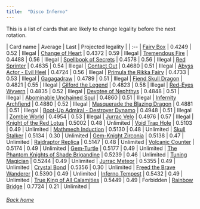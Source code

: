 ```yaml
---
title:  "Disco Inferno"
---
```


This is a list of cards that are likely to change legality before the next rotation.

| Card name | Average | Last | Projected legality |
| :-- |
[Fairy Box](https://db.ygoprodeck.com/card/?search=Fairy%20Box) | 0.4249 | 0.52 | Illegal |
[Change of Heart](https://db.ygoprodeck.com/card/?search=Change%20of%20Heart) | 0.4372 | 0.59 | Illegal |
[Tremendous Fire](https://db.ygoprodeck.com/card/?search=Tremendous%20Fire) | 0.4488 | 0.56 | Illegal |
[Spellbook of Secrets](https://db.ygoprodeck.com/card/?search=Spellbook%20of%20Secrets) | 0.4578 | 0.56 | Illegal |
[Red Sprinter](https://db.ygoprodeck.com/card/?search=Red%20Sprinter) | 0.4635 | 0.54 | Illegal |
[Contact Out](https://db.ygoprodeck.com/card/?search=Contact%20Out) | 0.4680 | 0.51 | Illegal |
[Abyss Actor - Evil Heel](https://db.ygoprodeck.com/card/?search=Abyss%20Actor%20-%20Evil%20Heel) | 0.4724 | 0.56 | Illegal |
[Primula the Rikka Fairy](https://db.ygoprodeck.com/card/?search=Primula%20the%20Rikka%20Fairy) | 0.4733 | 0.53 | Illegal |
[Gagagadraw](https://db.ygoprodeck.com/card/?search=Gagagadraw) | 0.4789 | 0.51 | Illegal |
[Fiend Skull Dragon](https://db.ygoprodeck.com/card/?search=Fiend%20Skull%20Dragon) | 0.4821 | 0.55 | Illegal |
[Gilford the Legend](https://db.ygoprodeck.com/card/?search=Gilford%20the%20Legend) | 0.4823 | 0.58 | Illegal |
[Red-Eyes Wyvern](https://db.ygoprodeck.com/card/?search=Red-Eyes%20Wyvern) | 0.4835 | 0.52 | Illegal |
[Devotee of Nephthys](https://db.ygoprodeck.com/card/?search=Devotee%20of%20Nephthys) | 0.4848 | 0.51 | Illegal |
[Abominable Unchained Soul](https://db.ygoprodeck.com/card/?search=Abominable%20Unchained%20Soul) | 0.4860 | 0.51 | Illegal |
[Infernity Archfiend](https://db.ygoprodeck.com/card/?search=Infernity%20Archfiend) | 0.4880 | 0.52 | Illegal |
[Masquerade the Blazing Dragon](https://db.ygoprodeck.com/card/?search=Masquerade%20the%20Blazing%20Dragon) | 0.4881 | 0.51 | Illegal |
[Boot-Up Admiral - Destroyer Dynamo](https://db.ygoprodeck.com/card/?search=Boot-Up%20Admiral%20-%20Destroyer%20Dynamo) | 0.4948 | 0.51 | Illegal |
[Zombie World](https://db.ygoprodeck.com/card/?search=Zombie%20World) | 0.4954 | 0.53 | Illegal |
[Jurrac Velo](https://db.ygoprodeck.com/card/?search=Jurrac%20Velo) | 0.4976 | 0.57 | Illegal |
[Knight of the Red Lotus](https://db.ygoprodeck.com/card/?search=Knight%20of%20the%20Red%20Lotus) | 0.5002 | 0.48 | Unlimited |
[Void Trap Hole](https://db.ygoprodeck.com/card/?search=Void%20Trap%20Hole) | 0.5103 | 0.49 | Unlimited |
[Mathmech Induction](https://db.ygoprodeck.com/card/?search=Mathmech%20Induction) | 0.5130 | 0.48 | Unlimited |
[Skull Stalker](https://db.ygoprodeck.com/card/?search=Skull%20Stalker) | 0.5134 | 0.30 | Unlimited |
[Gem-Knight Zirconia](https://db.ygoprodeck.com/card/?search=Gem-Knight%20Zirconia) | 0.5138 | 0.47 | Unlimited |
[Raidraptor Replica](https://db.ygoprodeck.com/card/?search=Raidraptor%20Replica) | 0.5147 | 0.48 | Unlimited |
[Volcanic Counter](https://db.ygoprodeck.com/card/?search=Volcanic%20Counter) | 0.5174 | 0.49 | Unlimited |
[Gem-Turtle](https://db.ygoprodeck.com/card/?search=Gem-Turtle) | 0.5177 | 0.49 | Unlimited |
[The Phantom Knights of Shade Brigandine](https://db.ygoprodeck.com/card/?search=The%20Phantom%20Knights%20of%20Shade%20Brigandine) | 0.5239 | 0.46 | Unlimited |
[Tuning Magician](https://db.ygoprodeck.com/card/?search=Tuning%20Magician) | 0.5244 | 0.49 | Unlimited |
[Jurrac Meteor](https://db.ygoprodeck.com/card/?search=Jurrac%20Meteor) | 0.5355 | 0.49 | Unlimited |
[Crystal Bond](https://db.ygoprodeck.com/card/?search=Crystal%20Bond) | 0.5356 | 0.30 | Unlimited |
[Freed the Brave Wanderer](https://db.ygoprodeck.com/card/?search=Freed%20the%20Brave%20Wanderer) | 0.5390 | 0.49 | Unlimited |
[Inferno Tempest](https://db.ygoprodeck.com/card/?search=Inferno%20Tempest) | 0.5432 | 0.49 | Unlimited |
[True King of All Calamities](https://db.ygoprodeck.com/card/?search=True%20King%20of%20All%20Calamities) | 0.5449 | 0.49 | Forbidden |
[Rainbow Bridge](https://db.ygoprodeck.com/card/?search=Rainbow%20Bridge) | 0.7724 | 0.21 | Unlimited |

###### [Back home](index)